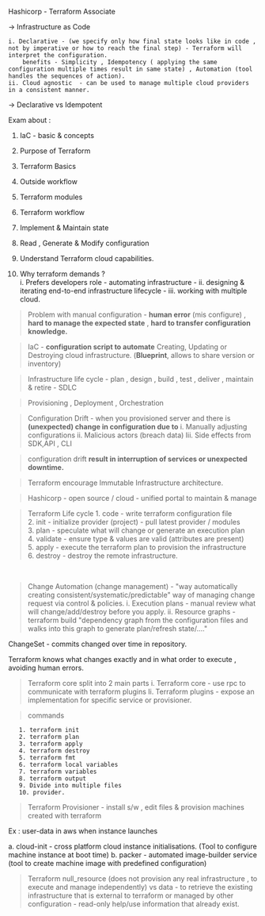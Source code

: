 Hashicorp - Terraform Associate

-> Infrastructure as Code

	i. Declarative - (we specify only how final state looks like in code , not by imperative or how to reach the final step) - Terraform will interpret the configuration.
		benefits - Simplicity , Idempotency ( applying the same configuration multiple times result in same state) , Automation (tool handles the sequences of action).
	ii. Cloud agnostic  - can be used to manage multiple cloud providers in a consistent manner.

-> Declarative vs Idempotent

Exam about :

1. IaC - basic & concepts
2. Purpose of Terraform
3. Terraform Basics
4. Outside workflow
5. Terraform modules
6. Terraform workflow
7. Implement & Maintain state
8. Read , Generate & Modify configuration
9. Understand Terraform cloud capabilities.

1. Why terraform demands  ?  
   i.  Prefers developers role - automating infrastructure -
   ii.  designing & iterating end-to-end infrastructure lifecycle -
   iii.  working with multiple cloud.


> Problem with manual configuration - **human error** (mis configure) , **hard to manage the expected state** , **hard to transfer configuration knowledge.**

> IaC -  **configuration script to automate** Creating, Updating or Destroying cloud infrastructure. (**Blueprint**, allows to share version or inventory)

> Infrastructure life cycle - plan , design , build , test , deliver , maintain & retire - SDLC

> Provisioning , Deployment , Orchestration

> Configuration Drift - when you provisioned server and there is **(unexpected) change in configuration due to**
    i. Manually adjusting configurations
    ii. Malicious actors (breach data)
    Iii. Side effects from SDK,API , CLI

> configuration drift **result in interruption of services or unexpected downtime.** 

> Terraform encourage Immutable Infrastructure architecture.

> Hashicorp - open source / cloud - unified portal to maintain & manage

> Terraform Life cycle
       1. code - write terraform configuration file<br>
       2. init - initialize provider (project) - pull latest provider / modules<br>
       3. plan - speculate what will change or generate an execution plan<br>
       4. validate - ensure type & values are valid (attributes are present)<br>
       5. apply - execute the terraform plan to provision the infrastructure<br>
       6. destroy -  destroy the remote infrastructure.<br>
<br>

> Change Automation (change management) - "way automatically creating consistent/systematic/predictable" way of managing change request via control & policies.
i. Execution plans - manual review what will change/add/destroy before you apply.
ii. Resource graphs - terraform build "dependency graph from the configuration files and walks into this graph to generate plan/refresh state/...."

ChangeSet - commits changed over time in repository.

Terraform knows what changes exactly and in what order to execute , avoiding human errors.


> Terraform core split into 2 main parts
i. Terraform core - use rpc to communicate with terraform plugins
Ii. Terraform plugins - expose an implementation for specific service or provisioner.



> commands
    
       1. terraform init
       2. terraform plan
       3. terraform apply
       4. terraform destroy
       5. terraform fmt
       6. terraform local variables
       7. terraform variables
       8. terraform output
       9. Divide into multiple files
       10. provider.


> Terraform Provisioner - install s/w , edit files & provision machines created with terraform

Ex : user-data in aws when instance launches

a. cloud-init - cross platform cloud instance initialisations. (Tool to configure machine instance at boot time)
b. packer - automated image-builder service  (tool to create machine image with predefined configuration)



> Terraform null_resource (does not provision any real infrastructure , to execute and manage independently) vs data - to retrieve the existing infrastructure that is external to terraform or managed by other configuration - read-only help/use information that already exist. 









